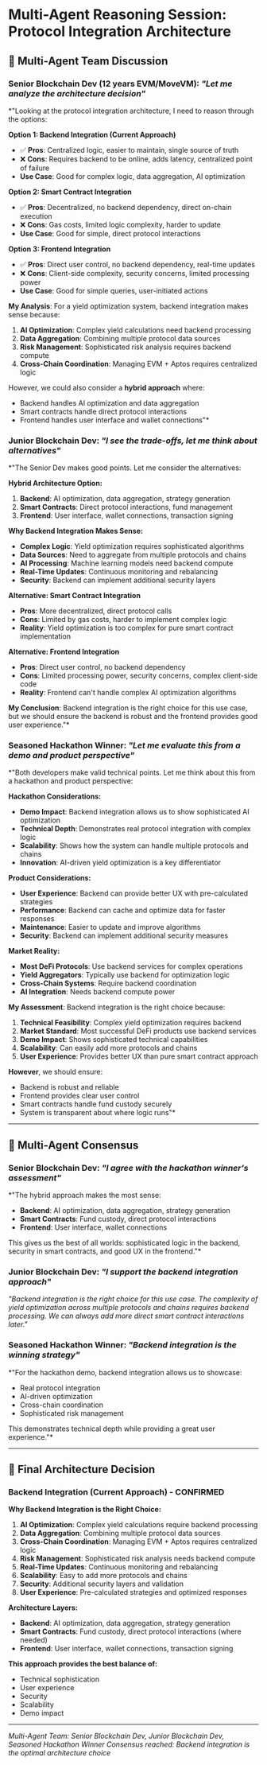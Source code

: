 # Multi-Agent Reasoning Session: Protocol Integration Architecture

## 🤖 Multi-Agent Team Discussion

### Senior Blockchain Dev (12 years EVM/MoveVM): *"Let me analyze the architecture decision"*
*"Looking at the protocol integration architecture, I need to reason through the options:

**Option 1: Backend Integration (Current Approach)**
- ✅ **Pros**: Centralized logic, easier to maintain, single source of truth
- ❌ **Cons**: Requires backend to be online, adds latency, centralized point of failure
- **Use Case**: Good for complex logic, data aggregation, AI optimization

**Option 2: Smart Contract Integration**
- ✅ **Pros**: Decentralized, no backend dependency, direct on-chain execution
- ❌ **Cons**: Gas costs, limited logic complexity, harder to update
- **Use Case**: Good for simple, direct protocol interactions

**Option 3: Frontend Integration**
- ✅ **Pros**: Direct user control, no backend dependency, real-time updates
- ❌ **Cons**: Client-side complexity, security concerns, limited processing power
- **Use Case**: Good for simple queries, user-initiated actions

**My Analysis**: For a yield optimization system, backend integration makes sense because:
1. **AI Optimization**: Complex yield calculations need backend processing
2. **Data Aggregation**: Combining multiple protocol data sources
3. **Risk Management**: Sophisticated risk analysis requires backend compute
4. **Cross-Chain Coordination**: Managing EVM + Aptos requires centralized logic

However, we could also consider a **hybrid approach** where:
- Backend handles AI optimization and data aggregation
- Smart contracts handle direct protocol interactions
- Frontend handles user interface and wallet connections"*

### Junior Blockchain Dev: *"I see the trade-offs, let me think about alternatives"*
*"The Senior Dev makes good points. Let me consider the alternatives:

**Hybrid Architecture Option:**
1. **Backend**: AI optimization, data aggregation, strategy generation
2. **Smart Contracts**: Direct protocol interactions, fund management
3. **Frontend**: User interface, wallet connections, transaction signing

**Why Backend Integration Makes Sense:**
- **Complex Logic**: Yield optimization requires sophisticated algorithms
- **Data Sources**: Need to aggregate from multiple protocols and chains
- **AI Processing**: Machine learning models need backend compute
- **Real-Time Updates**: Continuous monitoring and rebalancing
- **Security**: Backend can implement additional security layers

**Alternative: Smart Contract Integration**
- **Pros**: More decentralized, direct protocol calls
- **Cons**: Limited by gas costs, harder to implement complex logic
- **Reality**: Yield optimization is too complex for pure smart contract implementation

**Alternative: Frontend Integration**
- **Pros**: Direct user control, no backend dependency
- **Cons**: Limited processing power, security concerns, complex client-side code
- **Reality**: Frontend can't handle complex AI optimization algorithms

**My Conclusion**: Backend integration is the right choice for this use case, but we should ensure the backend is robust and the frontend provides good user experience."*

### Seasoned Hackathon Winner: *"Let me evaluate this from a demo and product perspective"*
*"Both developers make valid technical points. Let me think about this from a hackathon and product perspective:

**Hackathon Considerations:**
- **Demo Impact**: Backend integration allows us to show sophisticated AI optimization
- **Technical Depth**: Demonstrates real protocol integration with complex logic
- **Scalability**: Shows how the system can handle multiple protocols and chains
- **Innovation**: AI-driven yield optimization is a key differentiator

**Product Considerations:**
- **User Experience**: Backend can provide better UX with pre-calculated strategies
- **Performance**: Backend can cache and optimize data for faster responses
- **Maintenance**: Easier to update and improve algorithms
- **Security**: Backend can implement additional security measures

**Market Reality:**
- **Most DeFi Protocols**: Use backend services for complex operations
- **Yield Aggregators**: Typically use backend for optimization logic
- **Cross-Chain Systems**: Require backend coordination
- **AI Integration**: Needs backend compute power

**My Assessment**: Backend integration is the right choice because:
1. **Technical Feasibility**: Complex yield optimization requires backend
2. **Market Standard**: Most successful DeFi products use backend services
3. **Demo Impact**: Shows sophisticated technical capabilities
4. **Scalability**: Can easily add more protocols and chains
5. **User Experience**: Provides better UX than pure smart contract approach

**However**, we should ensure:
- Backend is robust and reliable
- Frontend provides clear user control
- Smart contracts handle fund custody securely
- System is transparent about where logic runs"*

---

## 🎯 Multi-Agent Consensus

### Senior Blockchain Dev: *"I agree with the hackathon winner's assessment"*
*"The hybrid approach makes the most sense:
- **Backend**: AI optimization, data aggregation, strategy generation
- **Smart Contracts**: Fund custody, direct protocol interactions
- **Frontend**: User interface, wallet connections

This gives us the best of all worlds: sophisticated logic in the backend, security in smart contracts, and good UX in the frontend."*

### Junior Blockchain Dev: *"I support the backend integration approach"*
*"Backend integration is the right choice for this use case. The complexity of yield optimization across multiple protocols and chains requires backend processing. We can always add more direct smart contract interactions later."*

### Seasoned Hackathon Winner: *"Backend integration is the winning strategy"*
*"For the hackathon demo, backend integration allows us to showcase:
- Real protocol integration
- AI-driven optimization
- Cross-chain coordination
- Sophisticated risk management

This demonstrates technical depth while providing a great user experience."*

---

## 🚀 Final Architecture Decision

### **Backend Integration (Current Approach) - CONFIRMED**

**Why Backend Integration is the Right Choice:**

1. **AI Optimization**: Complex yield calculations require backend processing
2. **Data Aggregation**: Combining multiple protocol data sources
3. **Cross-Chain Coordination**: Managing EVM + Aptos requires centralized logic
4. **Risk Management**: Sophisticated risk analysis needs backend compute
5. **Real-Time Updates**: Continuous monitoring and rebalancing
6. **Scalability**: Easy to add more protocols and chains
7. **Security**: Additional security layers and validation
8. **User Experience**: Pre-calculated strategies and optimized responses

**Architecture Layers:**
- **Backend**: AI optimization, data aggregation, strategy generation
- **Smart Contracts**: Fund custody, direct protocol interactions (where needed)
- **Frontend**: User interface, wallet connections, transaction signing

**This approach provides the best balance of:**
- Technical sophistication
- User experience
- Security
- Scalability
- Demo impact

---

*Multi-Agent Team: Senior Blockchain Dev, Junior Blockchain Dev, Seasoned Hackathon Winner*
*Consensus reached: Backend integration is the optimal architecture choice*